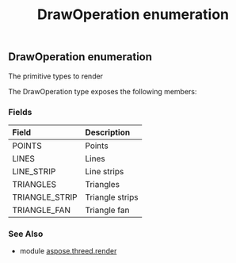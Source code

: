 ﻿---
title: DrawOperation enumeration
second_title: Aspose.3D for Python via .NET API References
description: 
type: docs
weight: 430
url: /python-net/aspose.threed.render/drawoperation/
is_root: false
---

## DrawOperation enumeration

The primitive types to render



The DrawOperation type exposes the following members:

### Fields
| Field | Description |
| :- | :- |
| POINTS | Points |
| LINES | Lines |
| LINE_STRIP | Line strips |
| TRIANGLES | Triangles |
| TRIANGLE_STRIP | Triangle strips |
| TRIANGLE_FAN | Triangle fan |


### See Also

* module [aspose.threed.render](../)
